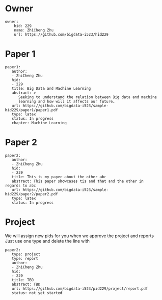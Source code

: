 
# Owner

```
owner:
    hid: 229
    name: ZhiCheng Zhu
    url: https://github.com/bigdata-i523/hid229
```

# Paper 1

```
paper1:
   author: 
   - ZhiCheng Zhu
   hid:
   - 229
   title: Big Data and Machine Learning
   abstract: >
      Seeking to understand the relation between Big data and machine
      learning and how will it affects our future. 
   url: https://github.com/bigdata-i523/sample-hid229/paper1/paper1.pdf
   type: latex
   status: In progress
   chapter: Machine Learning
```
   
# Paper 2

```
paper2:
   author: 
   - ZhiCheng Zhu
   hid:
   - 229
   title: This is my paper about the other abc
   abstract: This paper showcases tis and that and the other in regards to abc
   url: https://github.com/bigdata-i523/sample-hid229/paper2/paper2.pdf  
   type: latex
   status: In progress
```

# Project 

We will assign new pids for you when we approve the project and reports   
Just use one type and delete the line with 

```
paper2:
   type: project
   type: report
   author: 
   - ZhiCheng Zhu
   hid:
   - 229
   title: TBD
   abstract: TBD
   url: https://github.com/bigdata-i523/pid229/project/report.pdf
   status: not yet started
   
